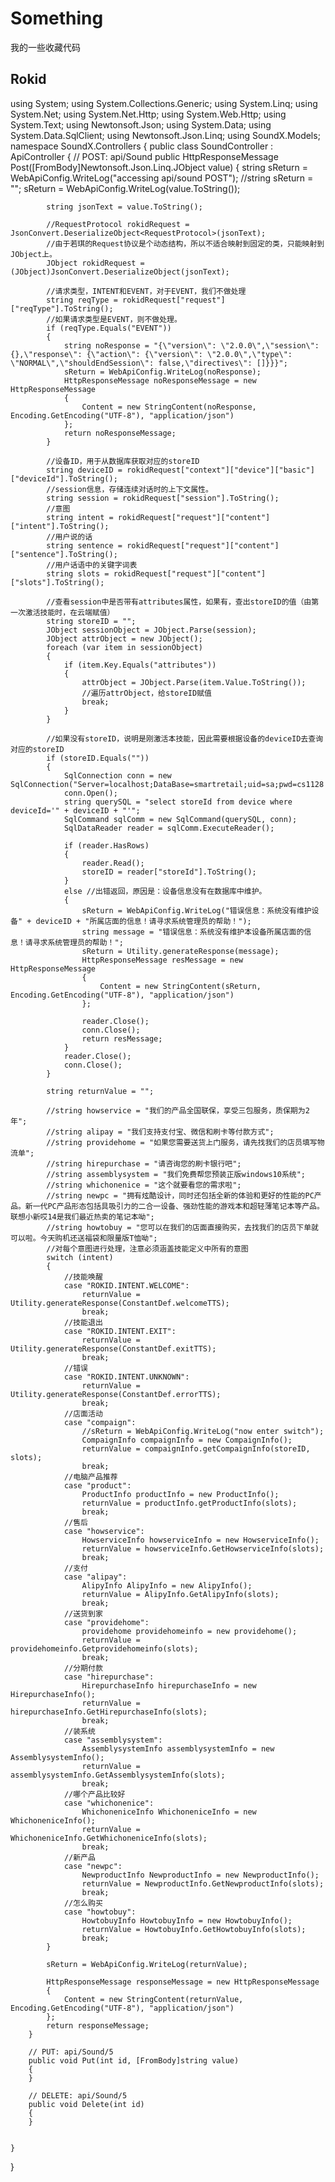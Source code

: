 # Something
我的一些收藏代码
## Rokid
using System;
using System.Collections.Generic;
using System.Linq;
using System.Net;
using System.Net.Http;
using System.Web.Http;
using System.Text;
using Newtonsoft.Json;
using System.Data;
using System.Data.SqlClient;
using Newtonsoft.Json.Linq;
using SoundX.Models;
namespace SoundX.Controllers
{
    public class SoundController : ApiController
    {
        // POST: api/Sound
        public HttpResponseMessage Post([FromBody]Newtonsoft.Json.Linq.JObject value)
        {
            string sReturn = WebApiConfig.WriteLog("accessing api/sound POST");
            //string sReturn = "";
            sReturn = WebApiConfig.WriteLog(value.ToString());

            string jsonText = value.ToString();

            //RequestProtocol rokidRequest = JsonConvert.DeserializeObject<RequestProtocol>(jsonText);
            //由于若琪的Request协议是个动态结构，所以不适合映射到固定的类，只能映射到JObject上。
            JObject rokidRequest = (JObject)JsonConvert.DeserializeObject(jsonText);

            //请求类型，INTENT和EVENT，对于EVENT，我们不做处理
            string reqType = rokidRequest["request"]["reqType"].ToString();
            //如果请求类型是EVENT，则不做处理。
            if (reqType.Equals("EVENT"))
            {
                string noResponse = "{\"version\": \"2.0.0\",\"session\": {},\"response\": {\"action\": {\"version\": \"2.0.0\",\"type\": \"NORMAL\",\"shouldEndSession\": false,\"directives\": []}}}";
                sReturn = WebApiConfig.WriteLog(noResponse);
                HttpResponseMessage noResponseMessage = new HttpResponseMessage
                {
                    Content = new StringContent(noResponse, Encoding.GetEncoding("UTF-8"), "application/json")
                };
                return noResponseMessage;
            }

            //设备ID，用于从数据库获取对应的storeID
            string deviceID = rokidRequest["context"]["device"]["basic"]["deviceId"].ToString();
            //session信息，存储连续对话时的上下文属性。
            string session = rokidRequest["session"].ToString();
            //意图
            string intent = rokidRequest["request"]["content"]["intent"].ToString();
            //用户说的话
            string sentence = rokidRequest["request"]["content"]["sentence"].ToString();
            //用户话语中的关键字词表
            string slots = rokidRequest["request"]["content"]["slots"].ToString();

            //查看session中是否带有attributes属性，如果有，查出storeID的值（由第一次激活技能时，在云端赋值）
            string storeID = "";
            JObject sessionObject = JObject.Parse(session);
            JObject attrObject = new JObject();
            foreach (var item in sessionObject)
            {
                if (item.Key.Equals("attributes"))
                {
                    attrObject = JObject.Parse(item.Value.ToString());
                    //遍历attrObject，给storeID赋值
                    break;
                }
            }

            //如果没有storeID，说明是刚激活本技能，因此需要根据设备的deviceID去查询对应的storeID
            if (storeID.Equals(""))
            {
                SqlConnection conn = new SqlConnection("Server=localhost;DataBase=smartretail;uid=sa;pwd=cs1128!*");
                conn.Open();
                string querySQL = "select storeId from device where deviceId='" + deviceID + "'";
                SqlCommand sqlComm = new SqlCommand(querySQL, conn);
                SqlDataReader reader = sqlComm.ExecuteReader();

                if (reader.HasRows)
                {
                    reader.Read();
                    storeID = reader["storeId"].ToString();
                }
                else //出错返回，原因是：设备信息没有在数据库中维护。
                {
                    sReturn = WebApiConfig.WriteLog("错误信息：系统没有维护设备" + deviceID + "所属店面的信息！请寻求系统管理员的帮助！");
                    string message = "错误信息：系统没有维护本设备所属店面的信息！请寻求系统管理员的帮助！";
                    sReturn = Utility.generateResponse(message);
                    HttpResponseMessage resMessage = new HttpResponseMessage
                    {
                        Content = new StringContent(sReturn, Encoding.GetEncoding("UTF-8"), "application/json")
                    };

                    reader.Close();
                    conn.Close();
                    return resMessage;
                }
                reader.Close();
                conn.Close();
            }

            string returnValue = "";

            //string howservice = "我们的产品全国联保，享受三包服务，质保期为2年";
            //string alipay = "我们支持支付宝、微信和刷卡等付款方式";
            //string providehome = "如果您需要送货上门服务，请先找我们的店员填写物流单";
            //string hirepurchase = "请咨询您的刷卡银行吧";
            //string assemblysystem = "我们免费帮您预装正版windows10系统";
            //string whichonenice = "这个就要看您的需求啦";
            //string newpc = "拥有炫酷设计，同时还包括全新的体验和更好的性能的PC产品。新一代PC产品形态包括具吸引力的二合一设备、强劲性能的游戏本和超轻薄笔记本等产品。联想小新哎14是我们最近热卖的笔记本呦";
            //string howtobuy = "您可以在我们的店面直接购买，去找我们的店员下单就可以啦。今天购机还送福袋和限量版T恤呦";
            //对每个意图进行处理，注意必须涵盖技能定义中所有的意图
            switch (intent)
            {
                //技能唤醒
                case "ROKID.INTENT.WELCOME":
                    returnValue = Utility.generateResponse(ConstantDef.welcomeTTS);
                    break;
                //技能退出
                case "ROKID.INTENT.EXIT":
                    returnValue = Utility.generateResponse(ConstantDef.exitTTS);
                    break;
                //错误
                case "ROKID.INTENT.UNKNOWN":
                    returnValue = Utility.generateResponse(ConstantDef.errorTTS);
                    break;
                //店面活动
                case "compaign":
                    //sReturn = WebApiConfig.WriteLog("now enter switch");
                    CompaignInfo compaignInfo = new CompaignInfo();
                    returnValue = compaignInfo.getCompaignInfo(storeID, slots);
                    break;
                //电脑产品推荐
                case "product":
                    ProductInfo productInfo = new ProductInfo();
                    returnValue = productInfo.getProductInfo(slots);
                    break;
                //售后
                case "howservice":
                    HowserviceInfo howserviceInfo = new HowserviceInfo();
                    returnValue = howserviceInfo.GetHowserviceInfo(slots);
                    break;
                //支付
                case "alipay":
                    AlipyInfo AlipyInfo = new AlipyInfo();
                    returnValue = AlipyInfo.GetAlipyInfo(slots);
                    break;
                //送货到家
                case "providehome":
                    providehome providehomeinfo = new providehome();
                    returnValue = providehomeinfo.Getprovidehomeinfo(slots);
                    break;
                //分期付款
                case "hirepurchase":
                    HirepurchaseInfo hirepurchaseInfo = new HirepurchaseInfo();
                    returnValue = hirepurchaseInfo.GetHirepurchaseInfo(slots);
                    break;
                //装系统
                case "assemblysystem":
                    AssemblysystemInfo assemblysystemInfo = new AssemblysystemInfo();
                    returnValue = assemblysystemInfo.GetAssemblysystemInfo(slots);
                    break;
                //哪个产品比较好
                case "whichonenice":
                    WhichoneniceInfo WhichoneniceInfo = new WhichoneniceInfo();
                    returnValue = WhichoneniceInfo.GetWhichoneniceInfo(slots);
                    break;
                //新产品
                case "newpc":
                    NewproductInfo NewproductInfo = new NewproductInfo();
                    returnValue = NewproductInfo.GetNewproductInfo(slots);
                    break;
                //怎么购买
                case "howtobuy":
                    HowtobuyInfo HowtobuyInfo = new HowtobuyInfo();
                    returnValue = HowtobuyInfo.GetHowtobuyInfo(slots);
                    break;
            }

            sReturn = WebApiConfig.WriteLog(returnValue);

            HttpResponseMessage responseMessage = new HttpResponseMessage
            {
                Content = new StringContent(returnValue, Encoding.GetEncoding("UTF-8"), "application/json")
            };
            return responseMessage;
        }

        // PUT: api/Sound/5
        public void Put(int id, [FromBody]string value)
        {
        }

        // DELETE: api/Sound/5
        public void Delete(int id)
        {
        }


    }
}

